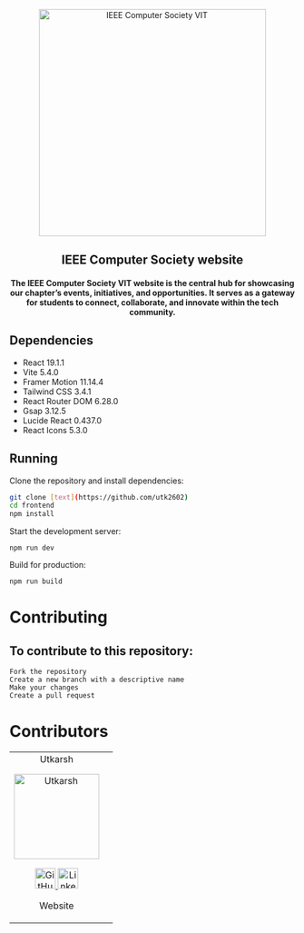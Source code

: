 <p align="center">
<a href="https://www.ieeecsvit.com/">
	<img width="400" src="https://www.google.com/url?sa=i&url=https%3A%2F%2Fin.linkedin.com%2Fcompany%2Fieee-cs-vit&psig=AOvVaw2_UTf80g0yyCjBVqbYlx9O&ust=1757310435903000&source=images&cd=vfe&opi=89978449&ved=0CBUQjRxqFwoTCLCPstT5xY8DFQAAAAAdAAAAABAE" alt="IEEE Computer Society VIT"/>
</a>
	<h2 align="center">IEEE Computer Society website </h2>
	<h4 align="center">The IEEE Computer Society VIT website is the central hub for showcasing our chapter’s events, initiatives, and opportunities. It serves as a gateway for students to connect, collaborate, and innovate within the tech community.</h4>
</p>

## Dependencies
- React 19.1.1
- Vite 5.4.0
- Framer Motion 11.14.4
- Tailwind CSS 3.4.1
- React Router DOM 6.28.0
- Gsap 3.12.5
- Lucide React 0.437.0
- React Icons 5.3.0

## Running

Clone the repository and install dependencies:
```bash
git clone [text](https://github.com/utk2602)
cd frontend
npm install
```
Start the development server:
```shellscript
npm run dev
```

Build for production:
```shellscript
npm run build
```

# Contributing

## To contribute to this repository:

    Fork the repository
    Create a new branch with a descriptive name
    Make your changes
    Create a pull request

# Contributors

<table>
<tr align="center">
	<td>
	Utkarsh
	<p align="center">
		<img width="150" height="150" alt="Utkarsh">
	</p>
		<p align="center">
			<a href="https://github.com/utk2602">
				<img src="http://www.iconninja.com/files/241/825/211/round-collaboration-social-github-code-circle-network-icon.svg" width="36" height="36" alt="GitHub"/>
			</a>
			<a href="https://www.linkedin.com/in/utkarsh-kashyap-041931285/">
				<img src="http://www.iconninja.com/files/863/607/751/network-linkedin-social-connection-circular-circle-media-icon.svg" width="36" height="36" alt="LinkedIn"/>
			</a>
		</p>
		<p align="center">
			Website
		</p>
	</td>
	<td>
</tr>
</table>